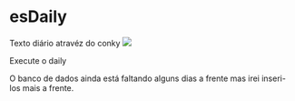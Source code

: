 # esDaily
Texto diário atravéz do conky
<img src="https://github.com/andryeltj/esDaily/edDaily.png" />

Execute o daily

O banco de dados ainda está faltando alguns dias a frente mas irei inseri-los mais a frente.
